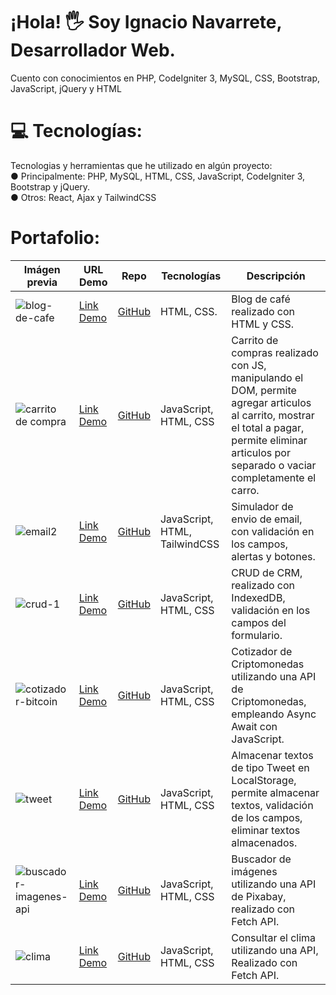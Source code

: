 # ¡Hola! 🖐 Soy Ignacio Navarrete, Desarrollador Web.<br>
Cuento con conocimientos en PHP, CodeIgniter 3, MySQL, CSS, Bootstrap, JavaScript, jQuery y HTML

# 💻 Tecnologías:
Tecnologias y herramientas que he utilizado en algún proyecto: <br>
● Principalmente: PHP, MySQL, HTML, CSS, JavaScript, CodeIgniter 3, Bootstrap y jQuery. <br>
● Otros: React, Ajax y TailwindCSS <br>

# Portafolio:

| Imágen previa                                                                                                                    | URL Demo                                                                         | Repo                                                                      | Tecnologías                    | Descripción                                       |
| -------------------------------------------------------------------------------------------------------------------------------- | -------------------------------------------------------------------------------- | ------------------------------------------------------------------------- | ------------------------------ |-------------------------------------------------- |
| ![blog-de-cafe](https://user-images.githubusercontent.com/108555863/195238387-b2df752b-0343-4cd9-9c17-8d18649d8c7f.png)          | <a href="https://ignavarrete.github.io/py-blog-html-css/index.html">Link Demo</a> | <a href="https://github.com/ignavarrete/py-blog-html-css">GitHub</a>       | HTML, CSS.                     | Blog de café realizado con HTML y CSS.            |
| ![carrito de compra](https://user-images.githubusercontent.com/108555863/195251415-63edf8df-49fe-40a6-87c8-1311eb6d23d3.png)     | <a href="https://ignavarrete.github.io/py-carrito/">Link Demo</a>                 | <a href="https://github.com/ignavarrete/py-carrito">GitHub</a>             | JavaScript, HTML, CSS          | Carrito de compras realizado con JS, manipulando el DOM, permite agregar articulos al carrito, mostrar el total a pagar, permite eliminar articulos por separado o vaciar completamente el carro. |
| ![email2](https://user-images.githubusercontent.com/108555863/195662521-1c613e90-33f4-443d-aedc-44da595c57c6.png)                | <a href="https://ignavarrete.github.io/py-email2/">Link Demo</a>                  | <a href="https://github.com/ignavarrete/py-email2">GitHub</a>              | JavaScript, HTML, TailwindCSS  | Simulador de envio de email, con validación en los campos, alertas y botones. |
| ![crud-1](https://user-images.githubusercontent.com/108555863/195247716-19a7b8ee-f22b-485b-93a5-f44cba081f42.gif)                | <a href="https://ignavarrete.github.io/py-AdministrarUsuarios/">Link Demo</a>     | <a href="https://github.com/ignavarrete/py-AdministrarUsuarios">GitHub</a> | JavaScript, HTML, CSS          | CRUD de CRM, realizado con IndexedDB, validación en los campos del formulario. |
| ![cotizador-bitcoin](https://user-images.githubusercontent.com/108555863/195241887-4a8f034c-bd8d-4abf-8c20-4a3c294f749e.png)     | <a href="https://ignavarrete.github.io/py-API-Criptomonedas/">Link Demo</a>       | <a href="https://github.com/ignavarrete/py-API-Criptomonedas">GitHub</a>   | JavaScript, HTML, CSS          | Cotizador de Criptomonedas utilizando una API de Criptomonedas, empleando Async Await con JavaScript. |
| ![tweet](https://user-images.githubusercontent.com/108555863/195248728-59add277-364e-44e7-9914-0076aa0141da.png)                 | <a href="https://ignavarrete.github.io/py-Tweet-LocalStorage/">Link Demo</a>      | <a href="https://github.com/ignavarrete/py-Tweet-LocalStorage">GitHub</a>  | JavaScript, HTML, CSS          | Almacenar textos de tipo Tweet en LocalStorage, permite almacenar textos, validación de los campos, eliminar textos almacenados. |
| ![buscador-imagenes-api](https://user-images.githubusercontent.com/108555863/195243699-435b5c7f-433b-413a-9a2f-8bcf7a1d50b4.png) | <a href="https://ignavarrete.github.io/py-API-Imagenes/">Link Demo</a>            | <a href="https://github.com/ignavarrete/py-API-Imagenes">GitHub</a>        | JavaScript, HTML, CSS          | Buscador de imágenes utilizando una API de Pixabay, realizado con Fetch API. |
| ![clima](https://user-images.githubusercontent.com/108555863/195244326-be1a0dad-4099-4069-b648-b0280089268e.png)                 | <a href="https://ignavarrete.github.io/py-API-Clima/">Link Demo</a>               | <a href="https://github.com/ignavarrete/py-API-Clima">GitHub</a>           | JavaScript, HTML, CSS          | Consultar el clima utilizando una API, Realizado con Fetch API. |


